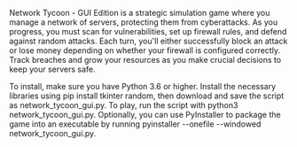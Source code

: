 Network Tycoon - GUI Edition is a strategic simulation game where you manage a network of servers, protecting them from cyberattacks. As you progress, you must scan for vulnerabilities, set up firewall rules, and defend against random attacks. Each turn, you'll either successfully block an attack or lose money depending on whether your firewall is configured correctly. Track breaches and grow your resources as you make crucial decisions to keep your servers safe.

To install, make sure you have Python 3.6 or higher. Install the necessary libraries using pip install tkinter random, then download and save the script as network_tycoon_gui.py. To play, run the script with python3 network_tycoon_gui.py. Optionally, you can use PyInstaller to package the game into an executable by running pyinstaller --onefile --windowed network_tycoon_gui.py.
